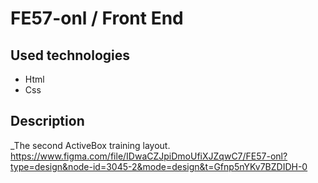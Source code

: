 # FE57-onl / Front End

## Used technologies ##

* Html
* Css

## Description ##

_The second ActiveBox training layout. https://www.figma.com/file/IDwaCZJpiDmoUfiXJZqwC7/FE57-onl?type=design&node-id=3045-2&mode=design&t=Gfnp5nYKv7BZDIDH-0
